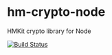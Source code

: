 # hm-crypto-node
HMKit crypto library for Node




[![Build Status](https://travis-ci.org/highmobility/hm-node-crypto.svg?branch=master)](https://travis-ci.org/highmobility/hm-node-crypto)

